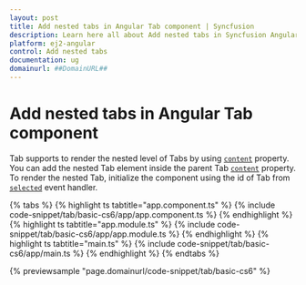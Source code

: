```yaml
---
layout: post
title: Add nested tabs in Angular Tab component | Syncfusion
description: Learn here all about Add nested tabs in Syncfusion Angular Tab component of Syncfusion Essential JS 2 and more.
platform: ej2-angular
control: Add nested tabs 
documentation: ug
domainurl: ##DomainURL##
---
```


# Add nested tabs in Angular Tab component

Tab supports to render the nested level of Tabs by using [`content`](https://ej2.syncfusion.com/angular/documentation/api/tab/tabItemDirective#content) property.
You can add the nested Tab element inside the parent Tab [`content`](https://ej2.syncfusion.com/angular/documentation/api/tab/tabItemDirective#content) property.
To render the nested Tab, initialize the component using the id of Tab from [`selected`](https://ej2.syncfusion.com/angular/documentation/api/tab#selected) event handler.

{% tabs %}
{% highlight ts tabtitle="app.component.ts" %}
{% include code-snippet/tab/basic-cs6/app/app.component.ts %}
{% endhighlight %}
{% highlight ts tabtitle="app.module.ts" %}
{% include code-snippet/tab/basic-cs6/app/app.module.ts %}
{% endhighlight %}
{% highlight ts tabtitle="main.ts" %}
{% include code-snippet/tab/basic-cs6/app/main.ts %}
{% endhighlight %}
{% endtabs %}
  
{% previewsample "page.domainurl/code-snippet/tab/basic-cs6" %}
